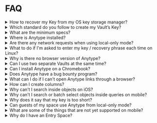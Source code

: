 # FAQ

<details>

<summary>How to recover my Key from my OS key storage manager?</summary>

#### Mac

If you’re using a Mac, Anytype’s default setting is to store your key in the native Keychain Access app. It doesn’t get stored anywhere else. Whether your passwords are backed up to iCloud depends if you have that option enabled in your settings. You can check [Apple’s support page](https://support.apple.com/en-us/HT204085) for more information on iCloud password backups.

We’ve set up this system as a safety net for users who might otherwise lose their Key. We’re pursuing different options for the future, but for the time being, this is how it works.

If you logged in with your key on your mac, then you can find it here:

1. Click and open Finder from the dock.
2. Click on Applications & open Utilities.
3. Open the Keychain Access app.
4. On the sidebar: select Default Keychains: login
5. Find & open your Anytype instance in the list
6. Check the “Show password” box to reveal your key

#### Windows

Your key is stored in the [Credentials Manager](https://support.microsoft.com/en-us/windows/accessing-credential-manager-1b5c916a-6a16-889f-8581-fc16e8165ac0). If you are unable to read a password via the Credential Manager (Show button is missing), you can use [this PowerShell script](https://gist.github.com/requilence/de8da32adc44d4786559789debb3bf88). Save it to your computer, right-click in the File Explorer and press "Run with PowerShell".

#### Linux

You can use [seahorse](https://wiki.gnome.org/Apps/Seahorse/) to find your key if you are using [GNOME Keyring](https://wiki.gnome.org/action/show/Projects/GnomeKeyring?action=show\&redirect=GnomeKeyring).

</details>

<details>

<summary>Which standard do you follow to create my Vault’s Key?</summary>

We use the [**BIP39**](https://medium.com/coinmonks/mnemonic-generation-bip39-simply-explained-e9ac18db9477) standard to generate a mnemonic phrase, which is then used to derive your Vault's private key.

</details>

<details>

<summary>What are the minimum specs?</summary>

* For Desktop, Electron follows Chrome, and they follow [vendor support policies](https://support.google.com/chrome/a/answer/7100626?hl=en).\
  At the moment that means:
  * Win 10+
  * macOS 12 Monterey and up
  * 64-bit Ubuntu 18.04+, Debian 10+, openSUSE 15.5+, or Fedora Linux 39+
* For Android (if installed through Google Play), it's Android 8.0 and a 64-bit device with a minimum of 4GB of RAM.
* For iOS, it's iOS 16.

</details>

<details>

<summary>Where is Anytype installed?</summary>

* In Windows 10 or above, it is usually located:\
  `C:\Users\<username>\Appdata\Local\Programs\anytype`\
  **username** stands for the name of your user aka working directory.
* For MacOS, it's: `HDD > Users >`_`Username`_`> Library > Application Support > anytype`
* For Linux, you'll find your work directory in `~/.config/anytype`
* For Android, it’s your default location, usually: \_device/data/app\_​.\
  We also store some caches: _device/data/data/io.anytype.app_\
  Anytype directory is stored in a protected app data folder, which isn’t accessible by the user on Android devices.
* For iOS, it's the standard install path determined by the iOS.

</details>

<details>

<summary>Are there any network requests when using local-only mode?</summary>

We can guarantee that there are no network requests to our Anytype Network, but our telemetry will still send requests (you will be able to opt-out later on). Additionally, the client still needs to to send requests for some of the features (embedding blocks, fetching bookmarks, etc.) to work properly.

</details>

<details>

<summary>What to do if I'm asked to enter my key / recovery phrase each time on Linux?</summary>

Linux users may be asked for their Key each time they log in. To resolve this issue, please install a keychain. The most popular is [GNOME Keyring](https://wiki.gnome.org/action/show/Projects/GnomeKeyring?action=show\&redirect=GnomeKeyring). Additionally, ensure that you have met all the [dependencies](https://github.com/anyproto/anytype-ts#dependencies) beforehand.

</details>

<details>

<summary>Why is there no browser version of Anytype?</summary>

There's no browser version of the app. Anytype is a stand-alone software, that works on desktop or mobile devices. There are many points of vulnerability in-browser apps that would compromise our commitment to data security and encryption.

</details>

<details>

<summary>Can I use two separate Vaults at the same time?</summary>

Here's a tweak that works only on desktop: you need to create a separate shortcut for your other Vault and add the `--user-data-dir="$path"` flag to the launch command (i.e. `--user-data-dir="D:\Anytype"`).

</details>

<details>

<summary>Can I install Anytype on a Chromebook?</summary>

There are a few ways you can install Anytype on a Chromebook, but probably the easiest one is to use an [AppImage](https://download.anytype.io). For the full guide from one of our community members, please click [here](https://community.anytype.io/t/guide-to-use-anytype-on-a-chromebook/12181).

</details>

<details>

<summary>Does Anytype have a bug bounty program?</summary>

As a non-profit organization that hasn’t reached a sustainable income yet, we don’t have any guaranteed bug bounty program. If you can prove that you found a critical vulnerability in our applications but don’t want to disclose it, we can discuss a potential reward. Please check this [page](https://github.com/anyproto/.github/blob/main/docs/SECURITY.md) from our GitHub for more information.

</details>

<details>

<summary>What can I do if I can't open Anytype links through a browser?</summary>

You can still open any Anytype links by simply pasting them in the global search menu within Anytype and hitting enter.

</details>

<details>

<summary>How can I create columns?</summary>

You can use the orange 'handle' to the left of each block to create parent/child blocks or new columns in your editor by dragging and dropping them.

<div><figure><img src="../.gitbook/assets/image (70).png" alt=""><figcaption></figcaption></figure> <figure><img src="../.gitbook/assets/image (71).png" alt=""><figcaption></figcaption></figure></div>

</details>

<details>

<summary>Why can't I search inside objects on iOS?</summary>

Currently, this feature is unavailable on iOS.

</details>

<details>

<summary>Why can't I search or batch select objects inside queries on mobile?</summary>

These features are currently unavailable on both iOS and Android.

</details>

<details>

<summary>Why does it say that my key is too short?</summary>

This issue is usually resolved by adding a space at the end after pasting your key.

</details>

<details>

<summary>Can guests of my space use Anytype from local-only mode?</summary>

Unless they are all part of the same local network, guests will need to be connected to the Anytype network in order to see all changes in the space.

</details>

<details>

<summary>What are some of the things that are not yet supported on mobile?</summary>

* Columns
* [#inline-latex](feature-list-by-platform/other-features.md#inline-latex "mention")
* [#inline-queries-collections](feature-list-by-platform/other-features.md#inline-queries-collections "mention")
* Kanban, Calendar, and Graph Views
* [#simple-formulas](feature-list-by-platform/other-features.md#simple-formulas "mention")
* [#embed-blocks](feature-list-by-platform/other-features.md#embed-blocks "mention")
* [custom-css.md](feature-list-by-platform/custom-css.md "mention")
* [#custom-storage-location](feature-list-by-platform/other-features.md#custom-storage-location "mention")
* [graph.md](feature-list-by-platform/graph.md "mention") & Flow
* [import-export](data-and-security/import-export/ "mention")
* PIN Code

</details>

<details>

<summary>Why do I have an Entry Space?</summary>

Vaults created before version 0.44.0 have an Entry Space. You are free to delete this space if no longer needed, or you can migrate your data to a different space by using the [import-export](data-and-security/import-export/ "mention") feature.

</details>
